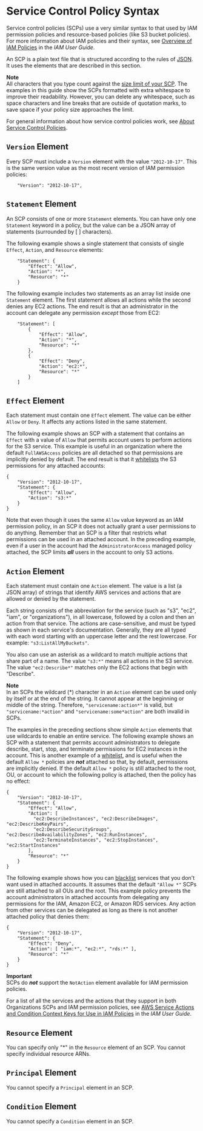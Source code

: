 # Service Control Policy Syntax<a name="orgs_reference_scp-syntax"></a>

Service control policies \(SCPs\) use a very similar syntax to that used by IAM permission policies and resource\-based policies \(like S3 bucket policies\)\. For more information about IAM policies and their syntax, see [Overview of IAM Policies](http://docs.aws.amazon.com/IAM/latest/UserGuide/access_policies.html) in the *IAM User Guide*\.

An SCP is a plain text file that is structured according to the rules of [JSON](http://json.org)\. It uses the elements that are described in this section\.

**Note**  
All characters that you type count against the [size limit of your SCP](orgs_reference_limits.md#min-max-values)\. The examples in this guide show the SCPs formatted with extra whitespace to improve their readability\. However, you can delete any whitespace, such as space characters and line breaks that are outside of quotation marks, to save space if your policy size approaches the limit\.

For general information about how service control policies work, see [About Service Control Policies](orgs_manage_policies_about-scps.md)\.

## `Version` Element<a name="scp-syntax-version"></a>

Every SCP must include a `Version` element with the value `"2012-10-17"`\. This is the same version value as the most recent version of IAM permission policies:

```
    "Version": "2012-10-17",
```

## `Statement` Element<a name="scp-syntax-statement"></a>

An SCP consists of one or more `Statement` elements\. You can have only one `Statement` keyword in a policy, but the value can be a JSON array of statements \(surrounded by \[ \] characters\)\.

The following example shows a single statement that consists of single `Effect`, `Action`, and `Resource` elements:

```
    "Statement": {
        "Effect": "Allow",
        "Action": "*",
        "Resource": "*"
    }
```

The following example includes two statements as an array list inside one `Statement` element\. The first statement allows all actions while the second denies any EC2 actions\. The end result is that an administrator in the account can delegate any permission *except* those from EC2:

```
    "Statement": [
        {
            "Effect": "Allow",
            "Action": "*",
            "Resource": "*"
        },
        {
            "Effect": "Deny",
            "Action": "ec2:*",
            "Resource": "*"
        }
    ]
```

## `Effect` Element<a name="scp-syntax-effect"></a>

Each statement must contain one `Effect` element\. The value can be either `Allow` or `Deny`\. It affects any actions listed in the same statement\.

The following example shows an SCP with a statement that contains an `Effect` with a value of `Allow` that permits account users to perform actions for the S3 service\. This example is useful in an organization where the default `FullAWSAccess` policies are all detached so that permissions are implicitly denied by default\. The end result is that it [whitelists](orgs_getting-started_concepts.md#whitelisting) the S3 permissions for any attached accounts:

```
{
    "Version": "2012-10-17",
    "Statement": {
        "Effect": "Allow",
        "Action": "s3:*"
    }
}
```

Note that even though it uses the same `Allow` value keyword as an IAM permission policy, in an SCP it does not actually grant a user permissions to do anything\. Remember that an SCP is a filter that restricts what permissions can be used in an attached account\. In the preceding example, even if a user in the account had the `AdministratorAccess` managed policy attached, the SCP limits ***all*** users in the account to only S3 actions\.

## `Action` Element<a name="scp-syntax-action"></a>

Each statement must contain one `Action` element\. The value is a list \(a JSON array\) of strings that identify AWS services and actions that are allowed or denied by the statement\.

Each string consists of the abbreviation for the service \(such as "s3", "ec2", "iam", or "organizations"\), in all lowercase, followed by a colon and then an action from that service\. The actions are case\-sensitive, and must be typed as shown in each service's documentation\. Generally, they are all typed with each word starting with an uppercase letter and the rest lowercase\. For example: `"s3:ListAllMyBuckets"`\.

You also can use an asterisk as a wildcard to match multiple actions that share part of a name\. The value `"s3:*"` means all actions in the S3 service\. The value `"ec2:Describe*"` matches only the EC2 actions that begin with "Describe"\.

**Note**  
In an SCPs the wildcard \(\*\) character in an `Action` element can be used only by itself or at the end of the string\. It cannot appear at the beginning or middle of the string\. Therefore, `"servicename:action*"` is valid, but `"servicename:*action"` and `"servicename:some*action"` are both invalid in SCPs\.

The examples in the preceding sections show simple `Action` elements that use wildcards to enable an entire service\. The following example shows an SCP with a statement that permits account administrators to delegate describe, start, stop, and terminate permissions for EC2 instances in the account\. This is another example of a [whitelist](orgs_getting-started_concepts.md#whitelisting), and is useful when the default `Allow *` policies are ***not*** attached so that, by default, permissions are implicitly denied\. If the default `Allow *` policy is still attached to the root, OU, or account to which the following policy is attached, then the policy has no effect:

```
{
    "Version": "2012-10-17",
    "Statement": {
        "Effect": "Allow",
        "Action": [
          "ec2:DescribeInstances", "ec2:DescribeImages", "ec2:DescribeKeyPairs",
          "ec2:DescribeSecurityGroups", "ec2:DescribeAvailabilityZones", "ec2:RunInstances",
          "ec2:TerminateInstances", "ec2:StopInstances", "ec2:StartInstances"
        ],
        "Resource": "*"
    }
}
```

The following example shows how you can [blacklist](orgs_getting-started_concepts.md#blacklisting) services that you don't want used in attached accounts\. It assumes that the default `"Allow *"` SCPs are still attached to all OUs and the root\. This example policy prevents the account administrators in attached accounts from delegating any permissions for the IAM, Amazon EC2, or Amazon RDS services\. Any action from other services can be delegated as long as there is not another attached policy that denies them:

```
{
    "Version": "2012-10-17",
    "Statement": {
        "Effect": "Deny",
        "Action": [ "iam:*", "ec2:*", "rds:*" ],
        "Resource": "*"
    }
}
```

**Important**  
SCPs do ***not*** support the `NotAction` element available for IAM permission policies\.

For a list of all the services and the actions that they support in both Organizations SCPs and IAM permission policies, see [AWS Service Actions and Condition Context Keys for Use in IAM Policies](http://docs.aws.amazon.com/IAM/latest/UserGuide/reference_policies_actionsconditions.html) in the *IAM User Guide*\.

## `Resource` Element<a name="scp-syntax-resource"></a>

You can specify only "\*" in the `Resource` element of an SCP\. You cannot specify individual resource ARNs\.

## `Principal` Element<a name="scp-syntax-principal"></a>

You cannot specify a `Principal` element in an SCP\.

## `Condition` Element<a name="scp-syntax-condition"></a>

You cannot specify a `Condition` element in an SCP\.